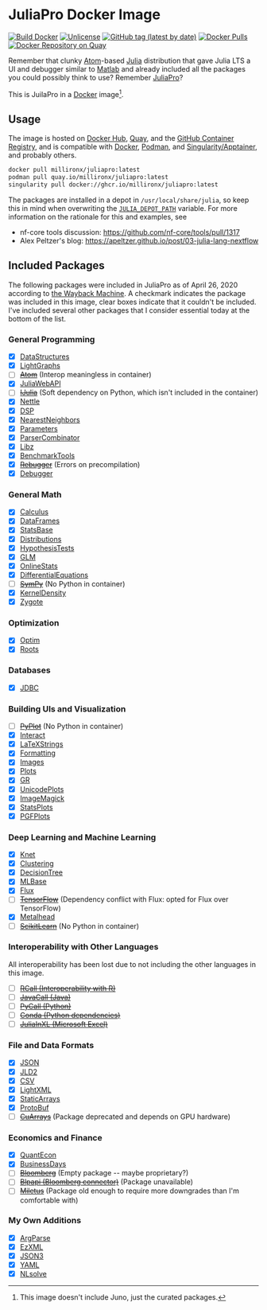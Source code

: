 # JuliaPro Docker Image

[![Build Docker](https://github.com/MillironX/docker-JuliaPro/actions/workflows/build.yml/badge.svg)](https://github.com/MillironX/docker-JuliaPro/actions/workflows/build.yml)
[![Unlicense](https://img.shields.io/github/license/MillironX/docker-JuliaPro)](https://github.com/MillironX/docker-JuliaPro/blob/master/LICENSE)
[![GitHub tag (latest by date)](https://img.shields.io/github/v/tag/MillironX/docker-JuliaPro)](https://github.com/MillironX/docker-JuliaPro/tags)
[![Docker Pulls](https://img.shields.io/docker/pulls/millironx/juliapro)](https://hub.docker.com/r/millironx/juliapro)
[![Docker Repository on Quay](https://quay.io/repository/millironx/juliapro/status "Docker Repository on
Quay")](https://quay.io/repository/millironx/juliapro)

Remember that clunky [Atom]-based [Julia] distribution that gave Julia LTS a UI
and debugger similar to [Matlab] and already included all the packages you could
possibly think to use? Remember [JuliaPro]?

This is JuilaPro in a [Docker] image[^1].

## Usage

The image is hosted on [Docker Hub], [Quay], and the [GitHub Container
Registry], and is compatible with [Docker], [Podman], and
[Singularity/Apptainer], and probably others.

```bash
docker pull millironx/juliapro:latest
podman pull quay.io/millironx/juliapro:latest
singularity pull docker://ghcr.io/millironx/juliapro:latest
```

The packages are installed in a depot in `/usr/local/share/julia`, so keep this
in mind when overwriting the [`JULIA_DEPOT_PATH`] variable. For more information
on the rationale for this and examples, see

- nf-core tools discussion: <https://github.com/nf-core/tools/pull/1317>
- Alex Peltzer's blog: <https://apeltzer.github.io/post/03-julia-lang-nextflow>

## Included Packages

The following packages were included in JuliaPro as of April 26, 2020 according
to [the Wayback Machine]. A checkmark indicates the package was included in this
image, clear boxes indicate that it couldn't be included. I've included several
other packages that I consider essential today at the bottom of the list.

### General Programming

- [x] [DataStructures](https://github.com/JuliaLang/DataStructures.jl)
- [x] [LightGraphs](https://github.com/JuliaGraphs/LightGraphs.jl)
- [ ] ~~[Atom](https://github.com/JunoLab/Atom.jl)~~ (Interop meaningless in
  container)
- [x] [JuliaWebAPI](https://github.com/JuliaWeb/JuliaWebAPI.jl)
- [ ] ~~[IJulia](https://github.com/JuliaLang/IJulia.jl)~~ (Soft dependency on
  Python, which isn't included in the container)
- [x] [Nettle](https://github.com/staticfloat/Nettle.jl)
- [x] [DSP](https://github.com/JuliaDSP/DSP.jl)
- [x] [NearestNeighbors](https://github.com/KristofferC/NearestNeighbors.jl)
- [x] [Parameters](https://github.com/mauro3/Parameters.jl)
- [x] [ParserCombinator](https://github.com/andrewcooke/ParserCombinator.jl)
- [x] [Libz](https://github.com/BioJulia/Libz.jl)
- [x] [BenchmarkTools](https://github.com/JuliaCI/BenchmarkTools.jl)
- [x] ~~[Rebugger](https://github.com/timholy/Rebugger.jl)~~ (Errors on
  precompilation)
- [x] [Debugger](https://github.com/JuliaDebug/Debugger.jl)

### General Math

- [x] [Calculus](https://github.com/johnmyleswhite/Calculus.jl)
- [x] [DataFrames](https://github.com/JuliaStats/DataFrames.jl)
- [x] [StatsBase](https://github.com/JuliaStats/StatsBase.jl)
- [x] [Distributions](https://github.com/JuliaStats/Distributions.jl)
- [x] [HypothesisTests](https://github.com/JuliaStats/HypothesisTests.jl)
- [x] [GLM](https://github.com/JuliaStats/GLM.jl)
- [x] [OnlineStats](https://github.com/joshday/OnlineStats.jl)
- [x] [DifferentialEquations](https://github.com/JuliaDiffEq/DifferentialEquations.jl)
- [ ] ~~[SymPy](https://github.com/JuliaPy/SymPy.jl)~~ (No Python in container)
- [x] [KernelDensity](https://github.com/JuliaStats/KernelDensity.jl)
- [x] [Zygote](https://github.com/FluxML/Zygote.jl)

### Optimization

- [x] [Optim](https://github.com/JuliaOpt/Optim.jl)
- [x] [Roots](https://github.com/JuliaMath/Roots.jl)

### Databases

- [x] [JDBC](https://github.com/JuliaDB/JDBC.jl)

### Building UIs and Visualization

- [ ] ~~[PyPlot](https://github.com/JuliaPy/PyPlot.jl)~~ (No Python in container)
- [x] [Interact](https://github.com/JuliaGizmos/Interact.jl)
- [x] [LaTeXStrings](https://github.com/stevengj/LaTeXStrings.jl)
- [x] [Formatting](https://github.com/JuliaIO/Formatting.jl)
- [x] [Images](https://github.com/JuliaImages/Images.jl)
- [x] [Plots](https://github.com/JuliaPlots/Plots.jl)
- [x] [GR](https://github.com/jheinen/GR.jl)
- [x] [UnicodePlots](https://github.com/Evizero/UnicodePlots.jl)
- [x] [ImageMagick](https://github.com/JuliaIO/ImageMagick.jl)
- [x] [StatsPlots](https://github.com/JuliaPlots/StatsPlots.jl)
- [x] [PGFPlots](https://github.com/JuliaTeX/PGFPlots.jl)

### Deep Learning and Machine Learning

- [x] [Knet](https://github.com/denizyuret/Knet.jl)
- [x] [Clustering](https://github.com/JuliaStats/Clustering.jl)
- [x] [DecisionTree](https://github.com/bensadeghi/DecisionTree.jl)
- [x] [MLBase](https://github.com/JuliaStats/MLBase.jl)
- [x] [Flux](https://github.com/FluxML/Flux.jl)
- [ ] ~~[TensorFlow](https://github.com/malmaud/TensorFlow.jl)~~ (Dependency
  conflict with Flux: opted for Flux over TensorFlow)
- [x] [Metalhead](https://github.com/FluxML/Metalhead.jl)
- [ ] ~~[ScikitLearn](https://github.com/cstjean/ScikitLearn.jl)~~ (No Python in
  container)

### Interoperability with Other Languages

All interoperability has been lost due to not including the other languages in
this image.

- [ ] ~~[RCall (Interoperability with R)](https://github.com/JuliaInterop/RCall.jl)~~
- [ ] ~~[JavaCall (Java)](https://github.com/JuliaInterop/JavaCall.jl)~~
- [ ] ~~[PyCall (Python)](https://github.com/JuliaPy/PyCall.jl)~~
- [ ] ~~[Conda (Python dependencies)](https://github.com/JuliaPy/Conda.jl)~~
- [ ] ~~[JuliaInXL (Microsoft Excel)](https://github.com/JuliaComputing/JuliaInXL)~~

### File and Data Formats

- [x] [JSON](https://github.com/JuliaIO/JSON.jl)
- [x] [JLD2](https://github.com/JuliaIO/JLD2.jl)
- [x] [CSV](https://github.com/JuliaData/CSV.jl)
- [x] [LightXML](https://github.com/JuliaIO/LightXML.jl)
- [x] [StaticArrays](https://github.com/JuliaArrays/StaticArrays.jl)
- [x] [ProtoBuf](https://github.com/JuliaIO/ProtoBuf.jl)
- [ ] ~~[CuArrays](https://github.com/JuliaGPU/CuArrays.jl)~~ (Package
  deprecated and depends on GPU hardware)

### Economics and Finance

- [x] [QuantEcon](https://github.com/QuantEcon/QuantEcon.jl)
- [x] [BusinessDays](https://github.com/JuliaFinance/BusinessDays.jl)
- [ ] ~~[Bloomberg](https://github.com/milktrader/Bloomberg.jl)~~ (Empty package
  -- maybe proprietary?)
- [ ] ~~[Blpapi (Bloomberg connector)](https://juliacomputing.com/docs/blpapi-manual.pdf)~~ (Package unavailable)
- [ ] ~~[Miletus](https://github.com/JuliaComputing/Miletus.jl)~~ (Package old
  enough to require more downgrades than I'm comfortable with)

### My Own Additions

- [x] [ArgParse](https://github.com/carlobaldassi/ArgParse.jl)
- [x] [EzXML](https://github.com/JuliaIO/EzXML.jl)
- [x] [JSON3](https://github.com/quinnj/JSON3.jl)
- [x] [YAML](https://github.com/JuliaData/YAML.jl)
- [x] [NLsolve](https://github.com/JuliaNLSolvers/NLsolve.jl)

[^1]: This image doesn't include Juno, just the curated packages.

[`JULIA_DEPOT_PATH`]: https://docs.julialang.org/en/v1/manual/environment-variables/#JULIA_DEPOT_PATH
[atom]: https://atom.io
[docker hub]: https://hub.docker.com
[docker]: https://www.docker.com
[github container registry]: https://ghcr.io
[julia]: https://julialang.org
[juliapro]: https://web.archive.org/web/2/https://juliacomputing.com/products/juliapro
[matlab]: https://www.mathworks.com/matlab
[podman]: https://podman.io
[quay]: https://quay.io
[singularity/apptainer]: https://apptainer.org
[the wayback machine]: https://web.archive.org/web/20200426173353/https://juliacomputing.com/products/juliapro#curated-pkgs
